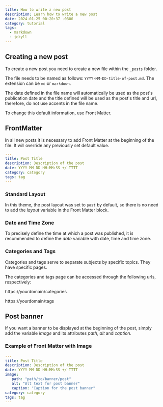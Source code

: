 ```yaml
---
title: How to write a new post
description: Learn how to write a new post
date: 2024-01-25 00:20:37 -0300
category: tutorial
tags:
  - markdown
  - jekyll
---
```


## Creating a new post

To create a new post you need to create a new file within the `_posts` folder.

The file needs to be named as follows: `YYYY-MM-DD-title-of-post.md`. The extension can be `md` or `markdown`.

The date defined in the file name will automatically be used as the post's publication date and the title defined will be used as the post's title and url, therefore, do not use accents in the file name.

To change this default information, use Front Matter.

## FrontMatter

In all new posts it is necessary to add Front Matter at the beginning of the file. It will override any previously set default value.

```yaml
---
title: Post Title
description: Description of the post
date: YYYY-MM-DD HH:MM:SS +/-TTTT
category: category
tags: tag
---
```

### Standard Layout

In this theme, the post layout was set to `post` by default, so there is no need to add the _layout_ variable in the Front Matter block.

### Date and Time Zone

To precisely define the time at which a post was published, it is recommended to define the _date_ variable with date, time and time zone.

### Categories and Tags

Categories and tags serve to separate subjects by specific topics. They have specific pages.

The categories and tags page can be accessed through the following urls, respectively:

https://yourdomain/categories

https://yourdomain/tags

## Post banner

If you want a banner to be displayed at the beginning of the post, simply add the variable _image_ and its attributes _path_, _alt_ and _caption_.

### Example of Front Matter with Image

```yaml
---
title: Post Title
description: Description of the post
date: YYYY-MM-DD HH:MM:SS +/-TTTT
image:
   path: "path/to/banner/post"
   alt: "Alt text for post banner"
   caption: "Caption for the post banner"
category: category
tags: tag
---
```
